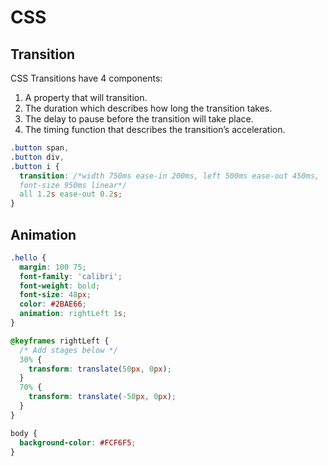 # CSS

## Transition

CSS Transitions have 4 components:

1. A property that will transition.
1. The duration which describes how long the transition takes.
1. The delay to pause before the transition will take place.
1. The timing function that describes the transition’s acceleration.

```css
.button span,
.button div,
.button i {
  transition: /*width 750ms ease-in 200ms, left 500ms ease-out 450ms,
  font-size 950ms linear*/
  all 1.2s ease-out 0.2s;
}
```

## Animation

```css
.hello {
  margin: 100 75;
  font-family: 'calibri';
  font-weight: bold;
  font-size: 48px;
  color: #2BAE66;
  animation: rightLeft 1s;
}

@keyframes rightLeft {
  /* Add stages below */
  30% {
    transform: translate(50px, 0px);
  }
  70% {
    transform: translate(-50px, 0px);
  }
}

body {
  background-color: #FCF6F5;
}
```